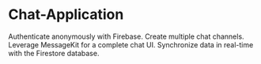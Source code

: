 # Chat-Application
Authenticate anonymously with Firebase.
Create multiple chat channels.
Leverage MessageKit for a complete chat UI.
Synchronize data in real-time with the Firestore database.
